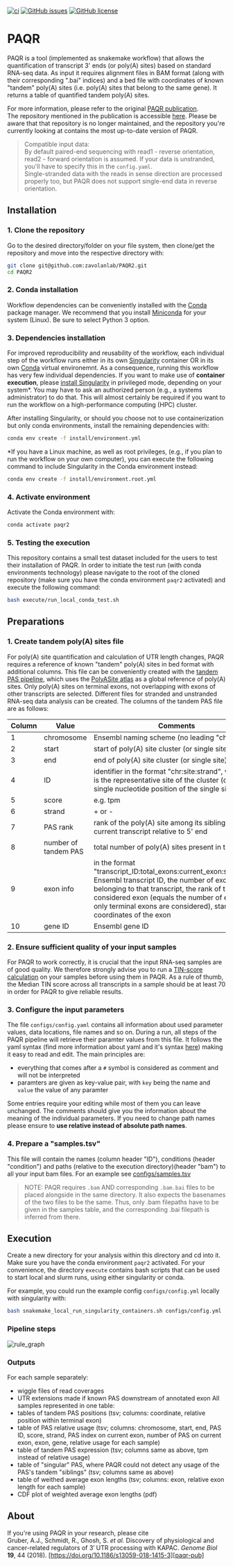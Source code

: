 [![ci](https://github.com/zavolanlab/tandem-pas/workflows/CI/badge.svg?branch=main)](https://github.com/zavolanlab/tandem-pas/actions?query=workflow%3ACI)
[![GitHub issues](https://img.shields.io/github/issues/zavolanlab/PAQR2)](https://github.com/zavolanlab/PAQR2/issues)
[![GitHub license](https://img.shields.io/github/license/zavolanlab/PAQR2)](https://github.com/zavolanlab/PAQR2/blob/main/LICENSE)

# PAQR

PAQR is a tool (implemented as snakemake workflow) that allows the quantification of transcript 3' ends (or poly(A) sites) based on standard RNA-seq data. As input it requires alignment files in BAM format (along with their corresponding ".bai" indices) and a bed file with coordinates of known "tandem" poly(A) sites (i.e. poly(A) sites that belong to the same gene). It returns a table of quantified tandem poly(A) sites.

For more information, please refer to the original [PAQR publication][paqr-pub].   
The repository mentioned in the publication is accessible [here][paqr-old]. Please be aware that that repository is no longer maintained, and the repository you're currently looking at contains the most up-to-date version of PAQR.

> Compatible input data:   
> By default paired-end sequencing with read1 - reverse orientation, read2 - forward orientation is assumed. If your data is unstranded, you'll have to specify this in the `config.yaml`.   
> Single-stranded data with the reads in sense direction are processed properly too, but PAQR does not support single-end data in reverse orientation.


## Installation 
### 1. Clone the repository

Go to the desired directory/folder on your file system, then clone/get the 
repository and move into the respective directory with:

```bash
git clone git@github.com:zavolanlab/PAQR2.git
cd PAQR2
```

### 2. Conda installation

Workflow dependencies can be conveniently installed with the [Conda][conda]
package manager. We recommend that you install [Miniconda][miniconda-installation] 
for your system (Linux). Be sure to select Python 3 option. 

### 3. Dependencies installation

For improved reproducibility and reusability of the workflow,
each individual step of the workflow runs either in its own [Singularity][singularity]
container OR in its own [Conda][conda] virtual environemnt. 
As a consequence, running this workflow has very few individual dependencies. 
If you want to make use of **container execution**, please [install
Singularity][singularity-install] in privileged mode, depending
on your system*. You may have to ask an authorized person (e.g., a systems
administrator) to do that. This will almost certainly be required if you want to run the workflow on a high-performance computing (HPC) cluster. 

After installing Singularity, or should you choose not to use containerization but only conda environments, install the remaining dependencies with:
```bash
conda env create -f install/environment.yml
```

*If you have a Linux machine, as well as root privileges, (e.g., if you plan to run the workflow on your own computer), you can execute the following command to include Singularity in the Conda environment instead:
```bash
conda env create -f install/environment.root.yml
```

### 4. Activate environment

Activate the Conda environment with:

```bash
conda activate paqr2
```

### 5. Testing the execution
This repository contains a small test dataset included for the users to test their installation of PAQR. In order to initiate the test run (with conda environments technology) please navigate to the root of the cloned repository (make sure you have the conda environment `paqr2` activated) and execute the following command:
```bash
bash execute/run_local_conda_test.sh
```

## Preparations

### 1. Create tandem poly(A) sites file
For poly(A) site quantification and calculation of UTR length changes, PAQR requires a reference of known "tandem" poly(A) sites in bed format with additional columns. This file can be conveniently created with the [tandem PAS pipeline][tpas-repo], which uses the [PolyASite atlas][polyasite-atlas] as a global reference of poly(A) sites. Only poly(A) sites on terminal exons, not overlapping with exons of other transcripts are selected. Different files for stranded and unstranded RNA-seq data analysis can be created. The columns of the tandem PAS file are as follows:

| Column | Value | Comments |
| --- | --- | --- |
| 1 | chromosome | Ensembl naming scheme (no leading "chr") |
| 2 | start | start of poly(A) site cluster (or single site) |
| 3 | end | end of poly(A) site cluster (or single site) |
| 4 | ID | identifier in the format "chr:site:strand", where site is the representative site of the cluster (or the single nucleotide position of the single site) |
| 5 | score | e.g. tpm |
| 6 | strand | + or - |
| 7 | PAS rank | rank of the poly(A) site among its siblings in current transcript relative to 5' end | 
| 8 | number of tandem PAS | total number of poly(A) sites present in transcript |
| 9 | exon info | in the format "transcript_ID:total_exons:current_exon:start:stop". Ensembl transcript ID, the number of exons belonging to that transcript, the rank of the considered exon (equals the number of exons if only terminal exons are considered), start and stop coordinates of the exon |
| 10 | gene ID | Ensembl gene ID |


### 2. Ensure sufficient quality of your input samples
For PAQR to work correctly, it is crucial that the input RNA-seq samples are of good quality. We therefore strongly advise you to run a [TIN-score calculation][tin-repo] on your samples before using them in PAQR. As a rule of thumb, the Median TIN score across all transcripts in a sample should be at least 70 in order for PAQR to give reliable results.

### 3. Configure the input parameters
The file `configs/config.yaml` contains all information about used parameter values, data locations, file names and so on. During a run, all steps of the PAQR pipeline will retrieve their paramter values from this file. It follows the yaml syntax (find more information about yaml and it's syntax [here](http://www.yaml.org/)) making it easy to read and edit. The main principles are:
  - everything that comes after a `#` symbol is considered as comment and will not be interpreted
  - paramters are given as key-value pair, with `key` being the name and `value` the value of any paramter


Some entries require your editing while most of them you can leave unchanged. The comments should give you the information about the meaning of the individual parameters. If you need to change path names please ensure to **use relative instead of absolute path names**.

### 4. Prepare a "samples.tsv"
This file will contain the names (column header "ID"), conditions (header "condition") and paths (relative to the execution directory)(header "bam") to all your input bam files. For an example see [configs/samples.tsv][sample-tsv]
> NOTE: PAQR requires `.bam` AND corresponding `.bam.bai` files to be placed alongside in the same directory. It also expects the basenames of the two files to be the same. Thus, only .bam filepaths have to be given in the samples table, and the corresponding .bai filepath is inferred from there.


## Execution
Create a new directory for your analysis within this directory and cd into it. Make sure you have the conda environment `paqr2` activated. For your convenience, the directory `execute` contains bash scripts that can be used to start local and slurm runs, using either singularity or conda.

For example, you could run the example config `configs/config.yml` locally with singularity with:

```bash
bash snakemake_local_run_singularity_containers.sh configs/config.yml
```

### Pipeline steps
![rule_graph][rule-graph]

[rule-graph]: images/rulegraph.svg

### Outputs
For each sample separately:
- wiggle files of read coverages
- UTR extensions made if known PAS downstream of annotated exon
All samples represented in one table:
- tables of tandem PAS positions (tsv; columns: coordinate, relative position within terminal exon)
- table of PAS relative usage (tsv; columns: chromosome, start, end, PAS ID, score, strand, PAS index on current exon, number of PAS on current exon, exon, gene, relative usage for each sample)
- table of tandem PAS expression (tsv; columns same as above, tpm instead of relative usage)
- table of "singular" PAS, where PAQR could not detect any usage of the PAS's tandem "siblings" (tsv; columns same as above)
- table of weithed average exon lengths (tsv; columns: exon, relative exon length for each sample)
- CDF plot of weighted average exon lengths (pdf)

## About
If you're using PAQR in your research, please cite   
Gruber, A.J., Schmidt, R., Ghosh, S. *et al.* Discovery of physiological and cancer-related regulators of 3′ UTR processing with KAPAC. *Genome Biol* **19**, 44 (2018). [https://doi.org/10.1186/s13059-018-1415-3][paqr-pub]


[polyasite-atlas]: <https://polyasite.unibas.ch/atlas>
[tpas-repo]: <https://github.com/zavolanlab/tandem-pas>
[tin-repo]: <https://github.com/zavolanlab/tin-score-calculation>
[conda]: <https://docs.conda.io/projects/conda/en/latest/index.html>
[miniconda-installation]: <https://docs.conda.io/en/latest/miniconda.html>
[rule-graph]: images/dag.svg
[snakemake]: <https://snakemake.readthedocs.io/en/stable/>
[singularity]: <https://sylabs.io/singularity/>
[singularity-install]: <https://sylabs.io/guides/3.8/user-guide/quick_start.html>
[slurm]: <https://slurm.schedmd.com/documentation.html>
[ensembl]: <https://www.ensembl.org/index.html>
[paqr-old]: <https://github.com/zavolanlab/PAQR_KAPAC>
[paqr-pub]: <https://doi.org/10.1186/s13059-018-1415-3>
[sample-tsv]: configs/samples.tsv
